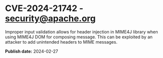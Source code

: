 # CVE-2024-21742 - security@apache.org

Improper input validation allows for header injection in MIME4J library when using MIME4J DOM for composing message.
This can be exploited by an attacker to add unintended headers to MIME messages.


**Publish date:** 2024-02-27
